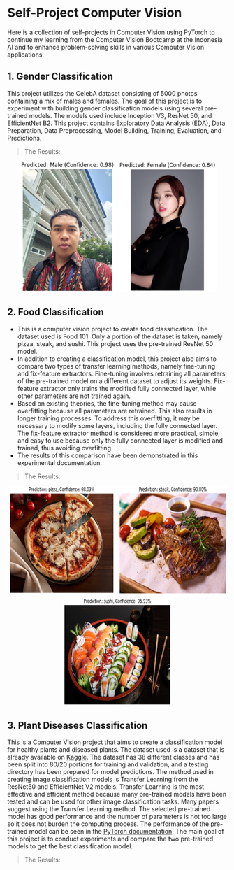 # Self-Project Computer Vision

Here is a collection of self-projects in Computer Vision using PyTorch to continue my learning from the Computer Vision Bootcamp at the Indonesia AI and to enhance problem-solving skills in various Computer Vision applications.

## 1. Gender Classification

This project utilizes the CelebA dataset consisting of 5000 photos containing a mix of males and females. The goal of this project is to experiment with building gender classification models using several pre-trained models. The models used include Inception V3, ResNet 50, and EfficientNet B2. This project contains Exploratory Data Analysis (EDA), Data Preparation, Data Preprocessing, Model Building, Training, Evaluation, and Predictions.

> The Results:

<p align="center">
  <img src="miscellaneous/Male.PNG" height="300" width="225" />
  <img src="miscellaneous/Female.PNG" height="300" width="225" />
</p>

## 2. Food Classification

* This is a computer vision project to create food classification. The dataset used is Food 101. Only a portion of the dataset is taken, namely pizza, steak, and sushi. This project uses the pre-trained ResNet 50 model.
* In addition to creating a classification model, this project also aims to compare two types of transfer learning methods, namely fine-tuning and fix-feature extractors. Fine-tuning involves retraining all parameters of the pre-trained model on a different dataset to adjust its weights. Fix-feature extractor only trains the modified fully connected layer, while other parameters are not trained again.
* Based on existing theories, the fine-tuning method may cause overfitting because all parameters are retrained. This also results in longer training processes. To address this overfitting, it may be necessary to modify some layers, including the fully connected layer. The fix-feature extractor method is considered more practical, simple, and easy to use because only the fully connected layer is modified and trained, thus avoiding overfitting.
* The results of this comparison have been demonstrated in this experimental documentation.

> The Results:

<p align="center">
  <img src="miscellaneous/Pizza.PNG" height="250" width="250" />
  <img src="miscellaneous/Steak.PNG" height="250" width="250" />
  <img src="miscellaneous/Sushi.PNG" height="250" width="250" />
</p>

## 3. Plant Diseases Classification

This is a Computer Vision project that aims to create a classification model for healthy plants and diseased plants. The dataset used is a dataset that is already available on [Kaggle](https://www.kaggle.com/datasets/vipoooool/new-plant-diseases-dataset). The dataset has 38 different classes and has been split into 80/20 portions for training and validation, and a testing directory has been prepared for model predictions. The method used in creating image classification models is Transfer Learning from the ResNet50 and EfficientNet V2 models. Transfer Learning is the most effective and efficient method because many pre-trained models have been tested and can be used for other image classification tasks. Many papers suggest using the Transfer Learning method. The selected pre-trained model has good performance and the number of parameters is not too large so it does not burden the computing process. The performance of the pre-trained model can be seen in the [PyTorch documentation](https://pytorch.org/vision/stable/models.html). The main goal of this project is to conduct experiments and compare the two pre-trained models to get the best classification model.

> The Results:

